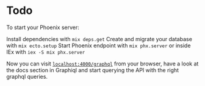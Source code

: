 # Todo

To start your Phoenix server:

Install dependencies with `mix deps.get`
Create and migrate your database with `mix ecto.setup`
Start Phoenix endpoint with `mix phx.server` or inside IEx with `iex -S mix phx.server`

Now you can visit [`localhost:4000/graphql`](http://localhost:4000/graphql) from your browser, have a look at the docs section in Graphiql and start querying the API with the right graphql queries.
